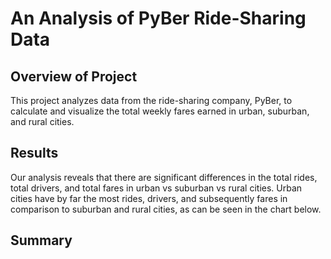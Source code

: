 # An Analysis of PyBer Ride-Sharing Data

## Overview of Project

This project analyzes data from the ride-sharing company, PyBer, to calculate and visualize the total weekly fares earned in urban, suburban, and rural cities.

## Results

Our analysis reveals that there are significant differences in the total rides, total drivers, and total fares in urban vs suburban vs rural cities. Urban cities have by far the most rides, drivers, and subsequently fares in comparison to suburban and rural cities, as can be seen in the chart below.



## Summary
